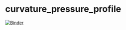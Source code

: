 # curvature_pressure_profile
[![Binder](https://mybinder.org/badge.svg)](https://mybinder.org/v2/gh/pajpeter/curvature_pressure_profile/master)
